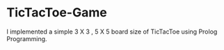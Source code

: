 # TicTacToe-Game
I implemented a simple  3 X 3 , 5 X 5 board size of TicTacToe using Prolog Programming.
